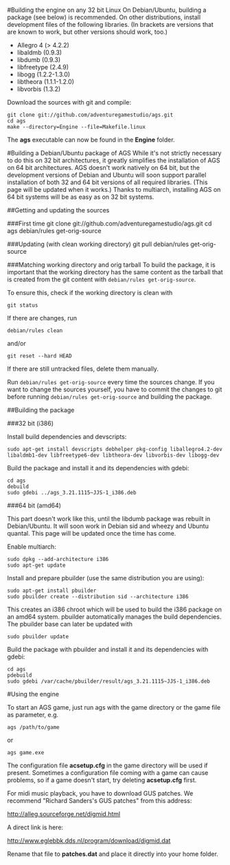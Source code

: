 #Building the engine on any 32 bit Linux
On Debian/Ubuntu, building a package (see below) is recommended.
On other distributions, install development files of the following
libraries. (In brackets are versions that are known to work, but other
versions should work, too.)

-   Allegro 4 (> 4.2.2)
-   libaldmb (0.9.3)
-   libdumb (0.9.3)
-   libfreetype (2.4.9)
-   libogg (1.2.2-1.3.0)
-   libtheora (1.1.1-1.2.0)
-   libvorbis (1.3.2)

Download the sources with git and compile:

    git clone git://github.com/adventuregamestudio/ags.git
    cd ags
    make --directory=Engine --file=Makefile.linux

The **ags** executable can now be found in the **Engine** folder.


#Building a Debian/Ubuntu package of AGS
While it's not strictly necessary to do this on 32 bit architectures,
it greatly simplifies the installation of AGS on 64 bit architectures.
AGS doesn't work natively on 64 bit, but the development versions of
Debian and Ubuntu will soon support parallel installation of both 32
and 64 bit versions of all required libraries. (This page will be
updated when it works.) Thanks to multiarch, installing AGS on 64 bit
systems will be as easy as on 32 bit systems.


##Getting and updating the sources

###First time
    git clone git://github.com/adventuregamestudio/ags.git
    cd ags
    debian/rules get-orig-source

###Updating (with clean working directory)
    git pull
    debian/rules get-orig-source

###Matching working directory and orig tarball
To build the package, it is important that the working directory has
the same content as the tarball that is created from the git content
with `debian/rules get-orig-source`.

To ensure this, check if the working directory is clean with

    git status

If there are changes, run 

    debian/rules clean 

and/or

    git reset --hard HEAD

If there are still untracked files, delete them manually.

Run `debian/rules get-orig-source` every time the sources change. If
you want to change the sources yourself, you have to commit the
changes to git before running `debian/rules get-orig-source` and
building the package.


##Building the package

###32 bit (i386)

Install build dependencies and devscripts:

    sudo apt-get install devscripts debhelper pkg-config liballegro4.2-dev libaldmb1-dev libfreetype6-dev libtheora-dev libvorbis-dev libogg-dev

Build the package and install it and its dependencies with gdebi:

    cd ags
    debuild
    sudo gdebi ../ags_3.21.1115~JJS-1_i386.deb

###64 bit (amd64)

This part doesn't work like this, until the libdumb package was rebuilt
in Debian/Ubuntu. It will soon work in Debian sid and wheezy and Ubuntu
quantal. This page will be updated once the time has come. 

Enable multiarch:

    sudo dpkg --add-architecture i386
    sudo apt-get update

Install and prepare pbuilder (use the same distribution you are using):

    sudo apt-get install pbuilder
    sudo pbuilder create --distribution sid --architecture i386

This creates an i386 chroot which will be used to build the i386 package
on an amd64 system. pbuilder automatically manages the build dependencies.
The pbuilder base can later be updated with

    sudo pbuilder update

Build the package with pbuilder and install it and its dependencies with gdebi:

    cd ags
    pdebuild
    sudo gdebi /var/cache/pbuilder/result/ags_3.21.1115~JJS-1_i386.deb


#Using the engine

To start an AGS game, just run ags with the game directory or the game
file as parameter, e.g.

    ags /path/to/game

or

    ags game.exe

The configuration file **acsetup.cfg** in the game directory will be used
if present. Sometimes a configuration file coming with a game can cause problems,
so if a game doesn't start, try deleting **acsetup.cfg** first.

For midi music playback, you have to download GUS patches. We recommend
"Richard Sanders's GUS patches" from this address:

http://alleg.sourceforge.net/digmid.html

A direct link is here:

http://www.eglebbk.dds.nl/program/download/digmid.dat

Rename that file to **patches.dat** and place it directly into your home folder.
